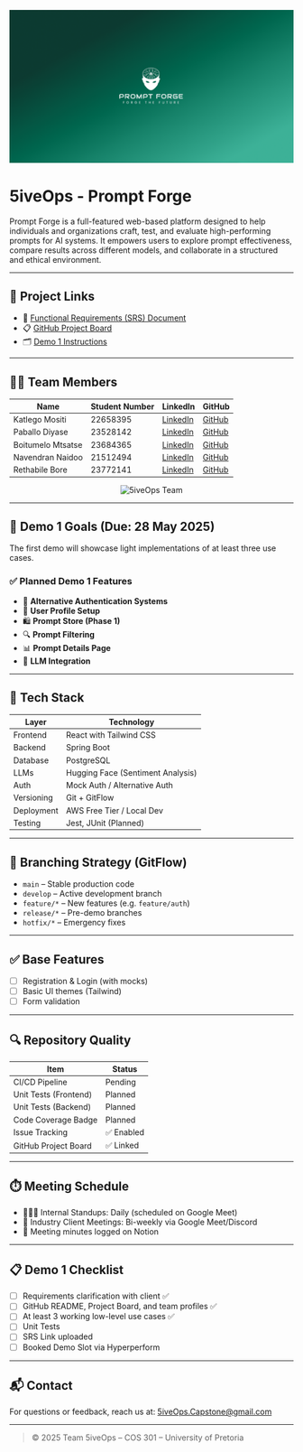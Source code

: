 <p align="center">
  <img src="./assests/Logo.png" alt="Prompt Forge Logo" width="700"/>
</p>

# 5iveOps - Prompt Forge

Prompt Forge is a full-featured web-based platform designed to help individuals and organizations craft, test, and evaluate high-performing prompts for AI systems. It empowers users to explore prompt effectiveness, compare results across different models, and collaborate in a structured and ethical environment.

---

## 🔗 Project Links

- 🔖 [Functional Requirements (SRS) Document]()
- 📋 [GitHub Project Board]()
- 🗂️ [Demo 1 Instructions]()

---

## 👨‍💻 Team Members

<div align="center">

| Name                | Student Number | LinkedIn                                      | GitHub                                |
|---------------------|----------------|-----------------------------------------------|----------------------------------------|
| Katlego Mositi      | 22658395       | [LinkedIn](http://www.linkedin.com/in/katlegomositi)     | [GitHub](https://github.com/katlegomositi)     |
| Paballo Diyase      | 23528142       | [LinkedIn](https://www.linkedin.com/in/paballo-diyase-486895318/) | [GitHub](https://github.com/mainmee)            |
| Boitumelo Mtsatse   | 23684365       | [LinkedIn](https://www.linkedin.com/in/boitumelo-mtsatse-44832a33a/) | [GitHub](https://github.com/BoitumeloMtsatse)   |
| Navendran Naidoo    | 21512494       | [LinkedIn](https://www.linkedin.com/in/navendran-naidoo-0bb732221) | [GitHub](https://github.com/naven1309)          |
| Rethabile Bore      | 23772141       | [LinkedIn](https://www.linkedin.com/in/rethabilebore)     | [GitHub](https://github.com/riri-bygit)         |

</div>


<p align="center">
  <img src="./assests/5iveOps.jpg" alt="5iveOps Team" width="500"/>
</p>

---

## 🧪 Demo 1 Goals (Due: 28 May 2025)

The first demo will showcase light implementations of at least three use cases.

### ✅ Planned Demo 1 Features

- 🔑 **Alternative Authentication Systems**
- 👤 **User Profile Setup**
- 🛍️ **Prompt Store (Phase 1)**
- 🔍 **Prompt Filtering**
- 📊 **Prompt Details Page**
- 🤖 **LLM Integration**

---

## 🧱 Tech Stack

| Layer         | Technology                         |
|---------------|-------------------------------------|
| Frontend      | React with Tailwind CSS            |
| Backend       | Spring Boot                        |
| Database      | PostgreSQL                         |
| LLMs          | Hugging Face (Sentiment Analysis)  |
| Auth          | Mock Auth / Alternative Auth       |
| Versioning    | Git + GitFlow                      |
| Deployment    | AWS Free Tier / Local Dev          |
| Testing       | Jest, JUnit (Planned)              |

---

## 🌳 Branching Strategy (GitFlow)

- `main` – Stable production code  
- `develop` – Active development branch  
- `feature/*` – New features (e.g. `feature/auth`)  
- `release/*` – Pre-demo branches  
- `hotfix/*` – Emergency fixes  

---

## ✅ Base Features

- [ ] Registration & Login (with mocks)
- [ ] Basic UI themes (Tailwind)
- [ ] Form validation

---

## 🔍 Repository Quality

| Item                    | Status     |
|-------------------------|------------|
| CI/CD Pipeline          | Pending    |
| Unit Tests (Frontend)   | Planned    |
| Unit Tests (Backend)    | Planned    |
| Code Coverage Badge     | Planned    |
| Issue Tracking          | ✅ Enabled |
| GitHub Project Board    | ✅ Linked  |

---

## ⏱️ Meeting Schedule

- 🧑‍🤝‍🧑 Internal Standups: Daily (scheduled on Google Meet)
- 💼 Industry Client Meetings: Bi-weekly via Google Meet/Discord
- 🧾 Meeting minutes logged on Notion

---

## 📋 Demo 1 Checklist

- [ ] Requirements clarification with client ✅
- [ ] GitHub README, Project Board, and team profiles ✅
- [ ] At least 3 working low-level use cases ✅
- [ ] Unit Tests
- [ ] SRS Link uploaded
- [ ] Booked Demo Slot via Hyperperform

---

## 📬 Contact

For questions or feedback, reach us at: [5iveOps.Capstone@gmail.com](mailto:5iveOps.Capstone@gmail.com)

---

> © 2025 Team 5iveOps – COS 301 – University of Pretoria

